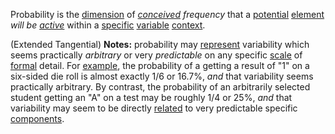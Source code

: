 Probability is the [dimension](https://github.com/gcassel/Modular-Organization-Terminology/blob/master/terms/dimension.md) of *[conceived](https://github.com/gcassel/Modular-Organization-Terminology/blob/master/terms/concept.md) frequency* that a [potential](https://github.com/gcassel/Modular-Organization-Terminology/blob/master/terms/potential.md) [element](https://github.com/gcassel/Modular-Organization-Terminology/blob/master/terms/element.md) *will be [active](https://github.com/gcassel/Modular-Organization-Terminology/blob/master/terms/active.md)* within a [specific](https://github.com/gcassel/Modular-Organization-Terminology/blob/master/terms/specific.md) [variable](https://github.com/gcassel/Modular-Organization-Terminology/blob/master/terms/variable.md) [context](https://github.com/gcassel/Modular-Organization-Terminology/blob/master/terms/context.md).

(Extended Tangential) **Notes:** probability may [represent](https://github.com/gcassel/Modular-Organization-Terminology/blob/master/terms/representation.md) variability which seems practically *arbitrary* or very *predictable* on any specific [scale](https://github.com/gcassel/Modular-Organization-Terminology/blob/master/terms/scale.md) of [formal](https://github.com/gcassel/Modular-Organization-Terminology/blob/master/terms/form.md) detail.  For [example](https://github.com/gcassel/Modular-Organization-Terminology/blob/master/terms/example.md), the probability of a getting a result of "1" on a six-sided die roll is almost exactly 1/6 or 16.7%, *and* that variability seems practically arbitrary.   By contrast, the probability of an arbitrarily selected student getting an "A" on a test may be roughly 1/4 or 25%, *and* that variability may seem to be directly [related](https://github.com/gcassel/Modular-Organization-Terminology/blob/master/terms/relationship.md) to very predictable specific [components](https://github.com/gcassel/Modular-Organization-Terminology/blob/master/terms/component.md).
